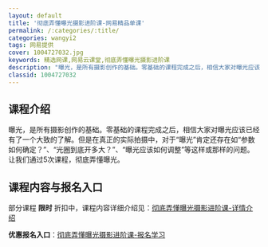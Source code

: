```yaml
---
layout: default
title: '彻底弄懂曝光摄影进阶课-网易精品单课'
permalink: /:categories/:title/
categories: wangyi2
tags: 网易提供
cover: 1004727032.jpg
keywords: 精选网课,网易云课堂,彻底弄懂曝光摄影进阶课
description: "曝光，是所有摄影创作的基础。零基础的课程完成之后，相信大家对曝光应该已经有了一个大致的了解。但是在真正的实际拍摄中，对于“曝光”肯定还存在如“参数如何确定？”、“光圈到底开多大？”、“曝光应"
classid: 1004727032
---
```


## 课程介绍

曝光，是所有摄影创作的基础。零基础的课程完成之后，相信大家对曝光应该已经有了一个大致的了解。但是在真正的实际拍摄中，对于“曝光”肯定还存在如“参数如何确定？”、“光圈到底开多大？”、“曝光应该如何调整”等这样或那样的问题。让我们通过5次课程，彻底弄懂曝光。

## 课程内容与报名入口

部分课程 **限时** 折扣中，课程内容详细介绍见：[彻底弄懂曝光摄影进阶课-详情介绍](https://study.163.com/course/introduction/1004727032.htm?share=1&shareId=1025206652&utm_campaign=share&utm_medium=iphoneShare&utm_source=&utm_u=1025206652)

**优惠报名入口**：[彻底弄懂曝光摄影进阶课-报名学习](https://study.163.com/course/introduction/1004727032.htm?share=1&shareId=1025206652&utm_campaign=share&utm_medium=iphoneShare&utm_source=&utm_u=1025206652)

